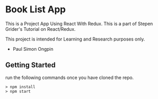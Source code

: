 # Book List App

This is a Project App Using React With Redux. This is a part of Stepen Grider's Tutorial on React/Redux.

This project is intended for Learning and Research purposes only.

- Paul Simon Ongpin


## Getting Started

run the following commands once you have cloned the repo.

```
> npm install
> npm start
```
